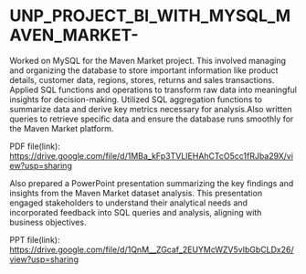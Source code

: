 # UNP_PROJECT_BI_WITH_MYSQL_MAVEN_MARKET-

Worked on MySQL for the Maven Market project. This involved managing and organizing the database to store important information like product details, customer data, regions, stores, returns and sales transactions. Applied SQL functions and operations to transform raw data into meaningful insights for decision-making. Utilized SQL aggregation functions to summarize data and derive key metrics necessary for analysis.Also written queries to retrieve specific data and ensure the database runs smoothly for the Maven Market platform.  

PDF file(link): https://drive.google.com/file/d/1MBa_kFp3TVLIEHAhCTcO5cc1fRJba29X/view?usp=sharing

Also prepared a PowerPoint presentation summarizing the key findings and insights from the Maven Market dataset analysis. This presentation engaged stakeholders to understand their analytical needs and incorporated feedback into SQL queries and analysis, aligning with business objectives.     

PPT file(link): https://drive.google.com/file/d/1QnM__ZGcaf_2EUYMcWZV5vIbGbCLDx26/view?usp=sharing
